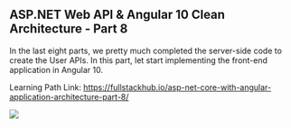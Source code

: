 ## ASP.NET Web API & Angular 10 Clean Architecture - Part 8

In the last eight parts, we pretty much completed the server-side code to create the User APIs. In this part, let start implementing the front-end application in Angular 10.

Learning Path Link: https://fullstackhub.io/asp-net-core-with-angular-application-architecture-part-8/


![](https://fullstackhub.io/wp-content/uploads/2020/11/screens.gif)

